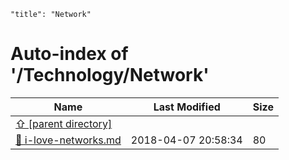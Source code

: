```
"title": "Network"
```

# Auto-index of '/Technology/Network'

| Name | Last Modified | Size |
| -------------------- | -------------------- | ---------- |
| [&#x21E7; [parent directory]](/Technology/index.md) | | |
| [&#x1F4D5; i-love-networks.md](/Technology/Network/i-love-networks.md) | 2018-04-07 20:58:34 | 80 |
